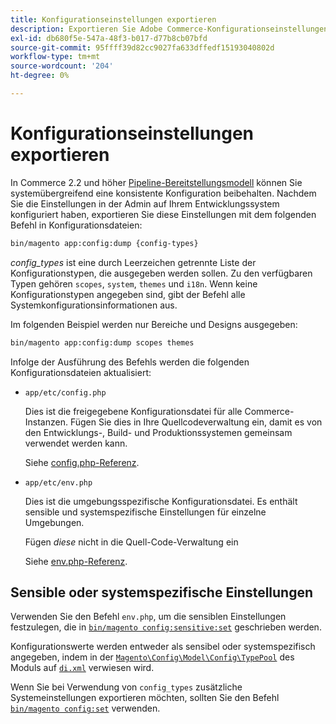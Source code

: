 ```yaml
---
title: Konfigurationseinstellungen exportieren
description: Exportieren Sie Adobe Commerce-Konfigurationseinstellungen in Konfigurationsdateien, die auch als Konfigurations-Dump bezeichnet werden.
exl-id: db680f5e-547a-48f3-b017-d77b8cb07bfd
source-git-commit: 95ffff39d82cc9027fa633dffedf15193040802d
workflow-type: tm+mt
source-wordcount: '204'
ht-degree: 0%

---
```


# Konfigurationseinstellungen exportieren

In Commerce 2.2 und höher [Pipeline-Bereitstellungsmodell](../deployment/technical-details.md) können Sie systemübergreifend eine konsistente Konfiguration beibehalten. Nachdem Sie die Einstellungen in der Admin auf Ihrem Entwicklungssystem konfiguriert haben, exportieren Sie diese Einstellungen mit dem folgenden Befehl in Konfigurationsdateien:

```bash
bin/magento app:config:dump {config-types}
```

_config_types_ ist eine durch Leerzeichen getrennte Liste der Konfigurationstypen, die ausgegeben werden sollen. Zu den verfügbaren Typen gehören `scopes`, `system`, `themes` und `i18n`. Wenn keine Konfigurationstypen angegeben sind, gibt der Befehl alle Systemkonfigurationsinformationen aus.

Im folgenden Beispiel werden nur Bereiche und Designs ausgegeben:

```bash
bin/magento app:config:dump scopes themes
```

Infolge der Ausführung des Befehls werden die folgenden Konfigurationsdateien aktualisiert:

- `app/etc/config.php`

  Dies ist die freigegebene Konfigurationsdatei für alle Commerce-Instanzen.
Fügen Sie dies in Ihre Quellcodeverwaltung ein, damit es von den Entwicklungs-, Build- und Produktionssystemen gemeinsam verwendet werden kann.

  Siehe [config.php-Referenz](../reference/config-reference-configphp.md).

- `app/etc/env.php`

  Dies ist die umgebungsspezifische Konfigurationsdatei.
Es enthält sensible und systemspezifische Einstellungen für einzelne Umgebungen.

  Fügen _diese_ nicht in die Quell-Code-Verwaltung ein

  Siehe [env.php-Referenz](../reference/config-reference-envphp.md).

## Sensible oder systemspezifische Einstellungen

Verwenden Sie den Befehl `env.php`, um die sensiblen Einstellungen festzulegen, die in [`bin/magento config:sensitive:set`](set-configuration-values.md#set-values) geschrieben werden.

Konfigurationswerte werden entweder als sensibel oder systemspezifisch angegeben, indem in der [`Magento\Config\Model\Config\TypePool`](https://github.com/magento/magento2/blob/2.4/app/code/Magento/Config/Model/Config/TypePool.php) des Moduls auf [`di.xml`](https://developer.adobe.com/commerce/php/development/configuration/sensitive-environment-settings/#how-to-specify-values-as-sensitive-or-system-specific) verwiesen wird.

Wenn Sie bei Verwendung von `config_types` zusätzliche Systemeinstellungen exportieren möchten, sollten Sie den Befehl [`bin/magento config:set`](set-configuration-values.md#set-values) verwenden.
